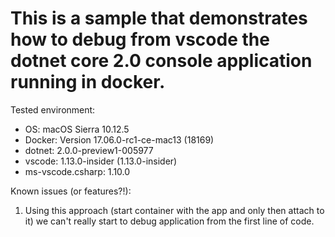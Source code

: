 # This is a sample that demonstrates how to debug from vscode the dotnet core 2.0 console application running in docker. 

Tested environment:
* OS: macOS Sierra 10.12.5
* Docker: Version 17.06.0-rc1-ce-mac13 (18169)
* dotnet: 2.0.0-preview1-005977
* vscode: 1.13.0-insider (1.13.0-insider)
* ms-vscode.csharp: 1.10.0

Known issues (or features?!):
1. Using this approach (start container with the app and only then attach to it) we can't really start to debug application from the first line of code.